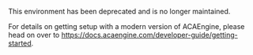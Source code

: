 This environment has been deprecated and is no longer maintained.

For details on getting setup with a modern version of ACAEngine, please head on over to https://docs.acaengine.com/developer-guide/getting-started.

